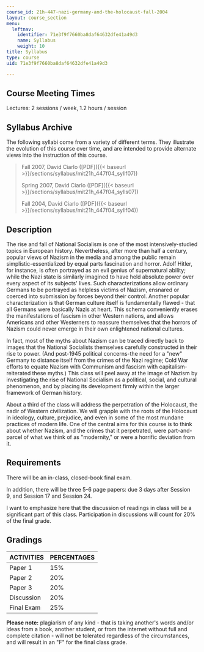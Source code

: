 ```yaml
---
course_id: 21h-447-nazi-germany-and-the-holocaust-fall-2004
layout: course_section
menu:
  leftnav:
    identifier: 71e3f9f7660ba8daf64632dfe41a49d3
    name: Syllabus
    weight: 10
title: Syllabus
type: course
uid: 71e3f9f7660ba8daf64632dfe41a49d3

---
```


Course Meeting Times
--------------------

Lectures: 2 sessions / week, 1.2 hours / session

Syllabus Archive
----------------

The following syllabi come from a variety of different terms. They illustrate the evolution of this course over time, and are intended to provide alternate views into the instruction of this course.

> Fall 2007, David Ciarlo ([PDF]({{< baseurl >}}/sections/syllabus/mit21h_447f04_syllf07))
> 
> Spring 2007, David Ciarlo ([PDF]({{< baseurl >}}/sections/syllabus/mit21h_447f04_sylls07))
> 
> Fall 2004, David Ciarlo ([PDF]({{< baseurl >}}/sections/syllabus/mit21h_447f04_syllf04))

Description
-----------

The rise and fall of National Socialism is one of the most intensively-studied topics in European history. Nevertheless, after more than half a century, popular views of Nazism in the media and among the public remain simplistic-essentialized by equal parts fascination and horror. Adolf Hitler, for instance, is often portrayed as an evil genius of supernatural ability; while the Nazi state is similarly imagined to have held absolute power over every aspect of its subjects' lives. Such characterizations allow ordinary Germans to be portrayed as helpless victims of Nazism, ensnared or coerced into submission by forces beyond their control. Another popular characterization is that German culture itself is fundamentally flawed - that all Germans were basically Nazis at heart. This schema conveniently erases the manifestations of fascism in other Western nations, and allows Americans and other Westerners to reassure themselves that the horrors of Nazism could never emerge in their own enlightened national cultures.

In fact, most of the myths about Nazism can be traced directly back to images that the National Socialists themselves carefully constructed in their rise to power. (And post-1945 political concerns-the need for a "new" Germany to distance itself from the crimes of the Nazi regime; Cold War efforts to equate Nazism with Communism and fascism with capitalism-reiterated these myths.) This class will peel away at the image of Nazism by investigating the rise of National Socialism as a political, social, and cultural phenomenon, and by placing its development firmly within the larger framework of German history.

About a third of the class will address the perpetration of the Holocaust, the nadir of Western civilization. We will grapple with the roots of the Holocaust in ideology, culture, prejudice, and even in some of the most mundane practices of modern life. One of the central aims for this course is to think about whether Nazism, and the crimes that it perpetrated, were part-and-parcel of what we think of as "modernity," or were a horrific deviation from it.

Requirements
------------

There will be an in-class, closed-book final exam.

In addition, there will be three 5-6 page papers: due 3 days after Session 9, and Session 17 and Session 24.

I want to emphasize here that the discussion of readings in class will be a significant part of this class. Participation in discussions will count for 20% of the final grade.

Gradings
--------

| ACTIVITIES | PERCENTAGES |
| --- | --- |
| Paper 1 | 15% |
| Paper 2 | 20% |
| Paper 3 | 20% |
| Discussion | 20% |
| Final Exam | 25% 

**Please note:** plagiarism of any kind - that is taking another's words and/or ideas from a book, another student, or from the internet without full and complete citation - will not be tolerated regardless of the circumstances, and will result in an "F" for the final class grade.